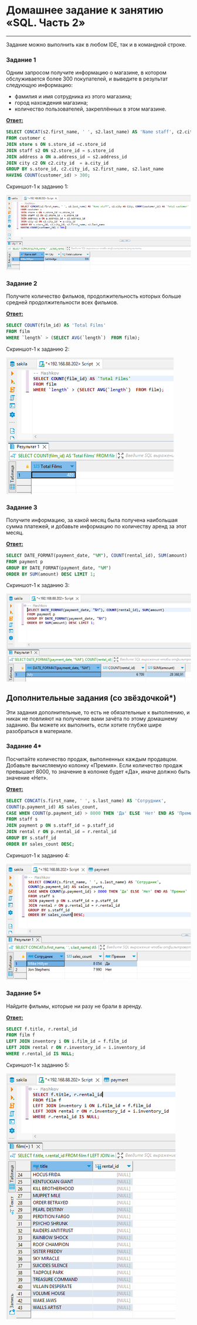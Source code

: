 # Домашнее задание к занятию «SQL. Часть 2»

---

Задание можно выполнить как в любом IDE, так и в командной строке.

### Задание 1

Одним запросом получите информацию о магазине, в котором обслуживается более 300 покупателей, и выведите в результат следующую информацию: 
- фамилия и имя сотрудника из этого магазина;
- город нахождения магазина;
- количество пользователей, закреплённых в этом магазине.


<ins>**Ответ:**</ins>
```sql
SELECT CONCAT(s2.first_name, ' ', s2.last_name) AS 'Name staff', c2.city AS City, COUNT(customer_id) AS 'Total customer'
FROM customer c
JOIN store s ON s.store_id =c.store_id
JOIN staff s2 ON s2.store_id = s.store_id 
JOIN address a ON a.address_id = s2.address_id
JOIN city c2 ON c2.city_id  = a.city_id
GROUP BY s.store_id, c2.city_id, s2.first_name, s2.last_name
HAVING COUNT(customer_id) > 300;
```
Скриншот-1 к заданию 1:

![Скриншот-1](https://github.com/alex31bel/sdb-homeworks/blob/main/img/12-4-1-1.PNG)


### Задание 2

Получите количество фильмов, продолжительность которых больше средней продолжительности всех фильмов.


<ins>**Ответ:**</ins>
```sql
SELECT COUNT(film_id) AS 'Total Films'
FROM film
WHERE `length` > (SELECT AVG(`length`)  FROM film);
```
Скриншот-1 к заданию 2:

![Скриншот-1](https://github.com/alex31bel/sdb-homeworks/blob/main/img/12-4-2-1.PNG)


### Задание 3

Получите информацию, за какой месяц была получена наибольшая сумма платежей, и добавьте информацию по количеству аренд за этот месяц.


<ins>**Ответ:**</ins>
```sql
SELECT DATE_FORMAT(payment_date, "%M"), COUNT(rental_id), SUM(amount)
FROM payment p
GROUP BY DATE_FORMAT(payment_date, "%M")
ORDER BY SUM(amount) DESC LIMIT 1;
```
Скриншот-1 к заданию 3:

![Скриншот-1](https://github.com/alex31bel/sdb-homeworks/blob/main/img/12-4-3-2.PNG)


## Дополнительные задания (со звёздочкой*)
Эти задания дополнительные, то есть не обязательные к выполнению, и никак не повлияют на получение вами зачёта по этому домашнему заданию. Вы можете их выполнить, если хотите глубже шире разобраться в материале.

### Задание 4*

Посчитайте количество продаж, выполненных каждым продавцом. Добавьте вычисляемую колонку «Премия». Если количество продаж превышает 8000, то значение в колонке будет «Да», иначе должно быть значение «Нет».


<ins>**Ответ:**</ins>
```sql
SELECT CONCAT(s.first_name, ' ', s.last_name) AS 'Сотрудник',
COUNT(p.payment_id) AS sales_count,
CASE WHEN COUNT(p.payment_id) > 8000 THEN 'Да' ELSE 'Нет' END AS 'Премия'
FROM staff s
JOIN payment p ON s.staff_id = p.staff_id
JOIN rental r ON p.rental_id = r.rental_id
GROUP BY s.staff_id
ORDER BY sales_count DESC;
```
Скриншот-1 к заданию 4:

![Скриншот-1](https://github.com/alex31bel/sdb-homeworks/blob/main/img/12-4-4-1.PNG)


### Задание 5*

Найдите фильмы, которые ни разу не брали в аренду.


<ins>**Ответ:**</ins>
```sql
SELECT f.title, r.rental_id
FROM film f
LEFT JOIN inventory i ON i.film_id = f.film_id
LEFT JOIN rental r ON r.inventory_id = i.inventory_id
WHERE r.rental_id IS NULL;
```
Скриншот-1 к заданию 5:

![Скриншот-1](https://github.com/alex31bel/sdb-homeworks/blob/main/img/12-4-5-1.PNG)

